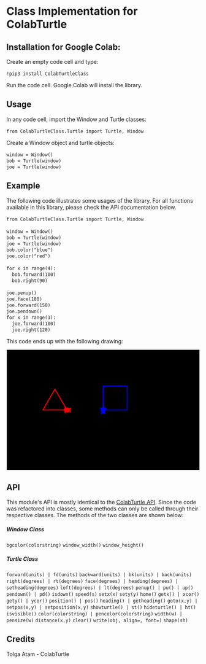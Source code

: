 Class Implementation for ColabTurtle
===================

Installation for Google Colab:
----
Create an empty code cell and type:

    !pip3 install ColabTurtleClass

Run the code cell. Google Colab will install the library.


Usage
----
In any code cell, import the Window and Turtle classes:

    from ColabTurtleClass.Turtle import Turtle, Window

Create a Window object and turtle objects:

    window = Window()
    bob = Turtle(window)
    joe = Turtle(window)

Example
----

The following code illustrates some usages of the library. For all functions available in this library, please check the API documentation below.

```
from ColabTurtleClass.Turtle import Turtle, Window

window = Window()
bob = Turtle(window)
joe = Turtle(window)
bob.color("blue")
joe.color("red")

for x in range(4):
  bob.forward(100)
  bob.right(90)

joe.penup()
joe.face(180)
joe.forward(150)
joe.pendown()
for x in range(3):
  joe.forward(100)
  joe.right(120)
```

This code ends up with the following drawing:

![Example of two turtles](https://github.com/Abstrqt/ColabTurtleClass/blob/main/example.PNG)


API
----
This module's API is mostly identical to the [ColabTurtle API](https://github.com/tolgaatam/ColabTurtle). Since the code was refactored into classes, some methods can only be called through their respective classes. The methods of the two classes are shown below:

##### Window Class

`bgcolor(colorstring)`
`window_width()`
`window_height()`

##### Turtle Class


`forward(units) | fd(units)`
`backward(units) | bk(units) | back(units)` 
`right(degrees) | rt(degrees)`
`face(degrees) | heading(degrees) | setheading(degrees)` 
`left(degrees) | lt(degrees)` 
`penup() | pu() | up()`
`pendown() | pd()`
`isdown()`
`speed(s)`
`setx(x)`
`sety(y)`
`home()`
`getx() | xcor()`
`gety() | ycor()` 
`position() | pos()`
`heading() | getheading()`
`goto(x,y) | setpos(x,y) | setposition(x,y)` 
`showturtle() | st()`
`hideturtle() | ht()`
`isvisible()` 
`color(colorstring) | pencolor(colorstring)`
`width(w) | pensize(w)`
`distance(x,y)`
`clear()` 
`write(obj, align=, font=)`
`shape(sh)`


Credits
----
Tolga Atam - ColabTurtle 
